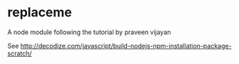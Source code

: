 replaceme
=========

A node module following the tutorial by praveen vijayan

See http://decodize.com/javascript/build-nodejs-npm-installation-package-scratch/
